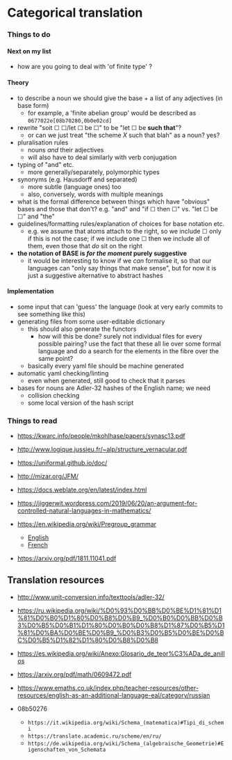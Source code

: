 # Categorical translation

### Things to do

#### Next on my list

- how are you going to deal with 'of finite type' ?

#### Theory

- to describe a noun we should give the base + a list of any adjectives (in base form)
    + for example, a 'finite abelian group' would be described as `0677022e[08b70280,0b0e02cd]`
- rewrite "soit ☐ ☐/let ☐ be ☐" to be "let ☐ be **such that**"?
    + or can we just treat "the scheme $X$ such that blah" as a noun? yes?
- pluralisation rules
    + nouns _and_ their adjectives
    + will also have to deal similarly with verb conjugation
- typing of "and" etc.
    + more generally/separately, polymorphic types
- synonyms (e.g. Hausdorff and separated)
    + more subtle (language ones) too
    + also, conversely, words with multiple meanings
- what is the formal difference between things which have "obvious" bases and those that don't? e.g. "and" and "if ☐ then ☐" vs. "let ☐ be ☐" and "the"
- guidelines/formatting rules/explanation of choices for base notation etc.
    + e.g. we assume that atoms attach to the right, so we include ☐ only if this is not the case; if we include one ☐ then we include all of them, even those that _do_ sit on the right
- **the notation of BASE is _for the moment_ purely suggestive**
    + it would be interesting to know if we _can_ formalise it, so that our languages can "only say things that make sense", but for now it is just a suggestive alternative to abstract hashes

#### Implementation

- some input that can 'guess' the language (look at very early commits to see something like this)
- generating files from some user-editable dictionary
    + this should also generate the functors
        * how will this be done? surely not individual files for every possible pairing? use the fact that these all lie over some formal language and do a search for the elements in the fibre over the same point?
    + basically every yaml file should be machine generated
- automatic yaml checking/linting
    + even when generated, still good to check that it parses
- bases for nouns are Adler-32 hashes of the English name; we need
    + collision checking
    + some local version of the hash script

### Things to read

- https://kwarc.info/people/mkohlhase/papers/synasc13.pdf
- http://www.logique.jussieu.fr/~alp/structure_vernacular.pdf
- https://uniformal.github.io/doc/

- http://mizar.org/JFM/

- https://docs.weblate.org/en/latest/index.html

- https://jiggerwit.wordpress.com/2019/06/20/an-argument-for-controlled-natural-languages-in-mathematics/

- https://en.wikipedia.org/wiki/Pregroup_grammar
    + [English](http://www.math.mcgill.ca/barr/lambek/pdffiles/Pregrammars.pdf)
    + [French](https://hal-lirmm.ccsd.cnrs.fr/file/index/docid/306504/filename/PrellerPrince-LinearParsing.pdf)

- https://arxiv.org/pdf/1811.11041.pdf

## Translation resources

- http://www.unit-conversion.info/texttools/adler-32/
- https://ru.wikipedia.org/wiki/%D0%93%D0%BB%D0%BE%D1%81%D1%81%D0%B0%D1%80%D0%B8%D0%B9_%D0%B0%D0%BB%D0%B3%D0%B5%D0%B1%D1%80%D0%B0%D0%B8%D1%87%D0%B5%D1%81%D0%BA%D0%BE%D0%B9_%D0%B3%D0%B5%D0%BE%D0%BC%D0%B5%D1%82%D1%80%D0%B8%D0%B8
- https://es.wikipedia.org/wiki/Anexo:Glosario_de_teor%C3%ADa_de_anillos
- https://arxiv.org/pdf/math/0609472.pdf
- https://www.emaths.co.uk/index.php/teacher-resources/other-resources/english-as-an-additional-language-eal/category/russian

- 08b50276
    + `https://it.wikipedia.org/wiki/Schema_(matematica)#Tipi_di_schemi`
    + `https://translate.academic.ru/scheme/en/ru/`
    + `https://de.wikipedia.org/wiki/Schema_(algebraische_Geometrie)#Eigenschaften_von_Schemata`

